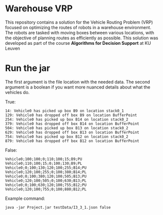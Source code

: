 # Warehouse VRP

This repository contains a solution for the Vehicle Routing Problem (VRP) focused on optimizing the routes of robots in a warehouse environment. The robots are tasked with moving boxes between various locations, with the objective of planning routes as efficiently as possible. This solution was developed as part of the course **Algorithms for Decision Support** at KU Leuven 

# Run the jar

The first argument is the file location with the needed data. The second argument is a boolean if you want more nuanced details about what the vehicles do.

True:

```
14: Vehicle0 has picked up box B9 on location stack0_1
129: Vehicle0 has dropped off box B9 on location BufferPoint
254: Vehicle0 has picked up box B14 on location stack0_2
379: Vehicle0 has dropped off box B14 on location BufferPoint
504: Vehicle0 has picked up box B13 on location stack0_2
629: Vehicle0 has dropped off box B13 on location BufferPoint
754: Vehicle0 has picked up box B12 on location stack0_2
879: Vehicle0 has dropped off box B12 on location BufferPoint
```

False:

```
Vehicle0;100;100;0;110;100;15;B9;PU
Vehicle0;110;100;15;0;100;130;B9;PL
Vehicle0;0;100;130;120;100;255;B14;PU
Vehicle0;120;100;255;0;100;380;B14;PL
Vehicle0;0;100;380;120;100;505;B13;PU
Vehicle0;120;100;505;0;100;630;B13;PL
Vehicle0;0;100;630;120;100;755;B12;PU
Vehicle0;120;100;755;0;100;880;B12;PL
```

Example command:

```
java -jar Project.jar testData/I3_3_1.json false
```
